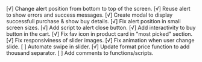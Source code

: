 [√] Change alert position from bottom to top of the screen.
[√] Reuse alert to show errors and success messages.
[√] Create modal to display successfull purchase & show buy details.
[√] Fix alert position in small screen sizes.
[√] Add script to alert close button.
[√] Add interactivity to buy button in the cart.
[√] Fix fav icon in product card in "most picked" section.
[√] Fix responsiviness of slider images.
[√] Fix animation when user change slide.
[ ] Automate swipe in slider.
[√] Update format price function to add thousand separator.
[ ] Add comments to functions/scripts.
